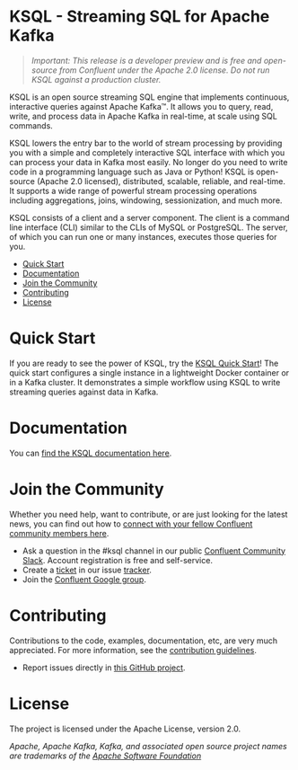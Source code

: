 # KSQL - Streaming SQL for Apache Kafka

> *Important: This release is a *developer preview* and is free and open-source from Confluent under the Apache 2.0 license. Do not run KSQL against a production cluster.*

KSQL is an open source streaming SQL engine that implements continuous, interactive queries against Apache Kafka™. It allows you to query, read, write, and process data in Apache Kafka in real-time, at scale using SQL commands.

KSQL lowers the entry bar to the world of stream processing by providing you with a simple and completely interactive SQL interface with which you can process your data in Kafka most easily.  No longer do you need to write code in a programming language such as Java or Python! KSQL is open-source (Apache 2.0 licensed), distributed, scalable, reliable, and real-time.  It supports a wide range of powerful stream processing operations including aggregations, joins, windowing, sessionization, and much more.

KSQL consists of a client and a server component.  The client is a command line interface (CLI) similar to the CLIs of MySQL or PostgreSQL. The server, of which you can run one or many instances, executes those queries for you.

- [Quick Start](#quick-start)
- [Documentation](#documentation)
- [Join the Community](#join-the-community)
- [Contributing](#contributing)
- [License](#license)

# Quick Start
If you are ready to see the power of KSQL, try the [KSQL Quick Start](/docs/quickstart#quick-start)! The quick start configures a single instance in a lightweight Docker container or in a Kafka cluster. It demonstrates a simple workflow using KSQL to write streaming queries against data in Kafka.

# Documentation
You can [find the KSQL documentation here](/docs/).

# Join the Community
Whether you need help, want to contribute, or are just looking for the latest news, you can find out how to [connect with your fellow Confluent community members here](https://www.confluent.io/contact-us-thank-you/).

* Ask a question in the #ksql channel in our public [Confluent Community Slack](https://confluent.typeform.com/to/GxTHUD). Account registration is free and self-service.
* Create a [ticket](https://github.com/confluentinc/ksql) in our issue [tracker](https://github.com/confluentinc/ksql).
* Join the [Confluent Google group](https://groups.google.com/forum/#!forum/confluent-platform).

# Contributing
Contributions to the code, examples, documentation, etc, are very much appreciated. For more information, see the [contribution guidelines](/docs/contributing.md).

- Report issues directly in [this GitHub project](https://github.com/confluentinc/ksql/issues).

# License
The project is licensed under the Apache License, version 2.0.

*Apache, Apache Kafka, Kafka, and associated open source project names are trademarks of the [Apache Software Foundation](https://www.apache.org/)*

